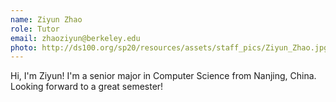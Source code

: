 ```yaml
---
name: Ziyun Zhao
role: Tutor
email: zhaoziyun@berkeley.edu
photo: http://ds100.org/sp20/resources/assets/staff_pics/Ziyun_Zhao.jpg
---
```


Hi, I'm Ziyun! I'm a senior major in Computer Science from Nanjing, China. Looking forward to a great semester!
